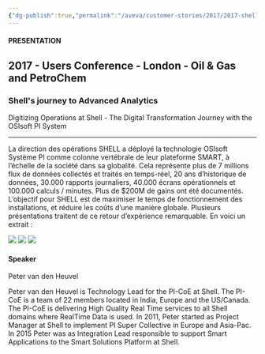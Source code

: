 ```yaml
---
{"dg-publish":true,"permalink":"/aveva/customer-stories/2017/2017-shell-shell-s-journey-to-advanced-analytics/"}
---
```


#### PRESENTATION

## 2017 - Users Conference - London - Oil & Gas and PetroChem

### Shell's journey to Advanced Analytics

Digitizing Operations at Shell - The Digital Transformation Journey with the OSIsoft PI System

---
La direction des opérations SHELL a déployé la technologie OSIsoft Système PI comme colonne vertébrale de leur plateforme SMART, à l’échelle de la société dans sa globalité. Cela représente plus de 7 millions flux de données collectés et traités en temps-réel, 20 ans d’historique de données, 30.000 rapports journaliers, 40.000 écrans opérationnels et 100.000 calculs / minutes. Plus de $200M de gains ont été documentés. L’objectif pour SHELL est de maximiser le temps de fonctionnement des installations, et réduire les coûts d’une manière globale. Plusieurs présentations traitent de ce retour d’expérience remarquable. En voici un extrait :

![](https://i.imgur.com/wz9mCY2.png)
![](https://i.imgur.com/ScrlQcJ.png)
![](https://i.imgur.com/qkp2JWV.png)

#### Speaker

Peter van den Heuvel

Peter van den Heuvel is Technology Lead for the PI-CoE at Shell. The PI-CoE is a team of 22 members located in India, Europe and the US/Canada. The PI-CoE is delivering High Quality Real Time services to all Shell domains where RealTime Data is used. In 2011, Peter started as Project Manager at Shell to implement PI Super Collective in Europe and Asia-Pac. In 2015 Peter was as Integration Lead responsible to support Smart Applications to the Smart Solutions Platform at Shell.
